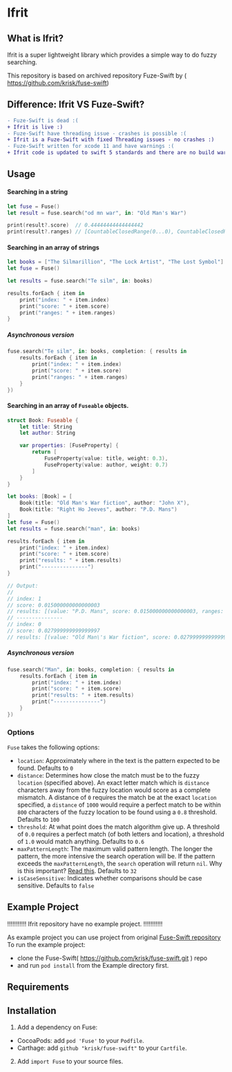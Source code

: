 # Ifrit

## What is Ifrit?

Ifrit is a super lightweight library which provides a simple way to do fuzzy searching.

This repository is based on archived repository Fuze-Swift by  ( https://github.com/krisk/fuse-swift)

<!-- ![Demo](https://s17.postimg.org/47a90nmvj/bitap-search-demo.gif) -->

## Difference: Ifrit VS Fuze-Swift?
```diff
- Fuze-Swift is dead :(
+ Ifrit is live :)
- Fuze-Swift have threading issue - crashes is possible :(
+ Ifrit is a Fuze-Swift with fixed Threading issues - no crashes :)
- Fuze-Swift written for xcode 11 and have warnings :(
+ Ifrit code is updated to swift 5 standards and there are no build warnings :)
```

## Usage

#### Searching in a string

```swift
let fuse = Fuse()
let result = fuse.search("od mn war", in: "Old Man's War")

print(result?.score)  // 0.44444444444444442
print(result?.ranges) // [CountableClosedRange(0...0), CountableClosedRange(2...6), CountableClosedRange(9...12)]
```

#### Searching in an array of strings

```swift
let books = ["The Silmarillion", "The Lock Artist", "The Lost Symbol"]
let fuse = Fuse()

let results = fuse.search("Te silm", in: books)

results.forEach { item in
    print("index: " + item.index)
    print("score: " + item.score)
    print("ranges: " + item.ranges)
}
```

##### Asynchronous version

```swift
fuse.search("Te silm", in: books, completion: { results in
    results.forEach { item in
        print("index: " + item.index)
        print("score: " + item.score)
        print("ranges: " + item.ranges)
    }
})
```

#### Searching in an array of `Fuseable` objects.

```swift
struct Book: Fuseable {
    let title: String
    let author: String

    var properties: [FuseProperty] {
        return [
            FuseProperty(value: title, weight: 0.3),
            FuseProperty(value: author, weight: 0.7)
        ]
    }
}

let books: [Book] = [
    Book(title: "Old Man's War fiction", author: "John X"),
    Book(title: "Right Ho Jeeves", author: "P.D. Mans")
]
let fuse = Fuse()
let results = fuse.search("man", in: books)

results.forEach { item in
    print("index: " + item.index)
    print("score: " + item.score)
    print("results: " + item.results)
    print("---------------")
}

// Output:
//
// index: 1
// score: 0.015000000000000003
// results: [(value: "P.D. Mans", score: 0.015000000000000003, ranges: [CountableClosedRange(5...7)])]
// ---------------
// index: 0
// score: 0.027999999999999997
// results: [(value: "Old Man\'s War fiction", score: 0.027999999999999997, ranges: [CountableClosedRange(4...6)])]
```

##### Asynchronous version

```swift
fuse.search("Man", in: books, completion: { results in
    results.forEach { item in
        print("index: " + item.index)
        print("score: " + item.score)
        print("results: " + item.results)
        print("---------------")
    }
})
```

### Options

`Fuse` takes the following options:

- `location`: Approximately where in the text is the pattern expected to be found. Defaults to `0`
- `distance`: Determines how close the match must be to the fuzzy `location` (specified above). An exact letter match which is `distance` characters away from the fuzzy location would score as a complete mismatch. A distance of `0` requires the match be at the exact `location` specified, a `distance` of `1000` would require a perfect match to be within `800` characters of the fuzzy location to be found using a `0.8` threshold. Defaults to `100`
- `threshold`: At what point does the match algorithm give up. A threshold of `0.0` requires a perfect match (of both letters and location), a threshold of `1.0` would match anything. Defaults to `0.6`
- `maxPatternLength`: The maximum valid pattern length. The longer the pattern, the more intensive the search operation will be. If the pattern exceeds the `maxPatternLength`, the `search` operation will return `nil`. Why is this important? [Read this](https://en.wikipedia.org/wiki/Word_(computer_architecture)#Word_size_choice). Defaults to `32`
- `isCaseSensitive`: Indicates whether comparisons should be case sensitive. Defaults to `false`

## Example Project

!!!!!!!!!!!
Ifrit repository have no example project.
!!!!!!!!!!!

As example project you can use project from original [Fuse-Swift repository](https://github.com/krisk/fuse-swift)
To run the example project:
* clone the Fuse-Swift( https://github.com/krisk/fuse-swift.git ) repo
* and run `pod install` from the Example directory first.

## Requirements

## Installation

1. Add a dependency on Fuse:
- CocoaPods: add `pod 'Fuse'` to your `Podfile`. 
- Carthage: add `github "krisk/fuse-swift"` to your `Cartfile`.

2. Add `import Fuse` to your source files.
